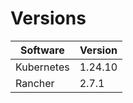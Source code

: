 # Versions

| **Software** | **Version** |
|--------------|-------------|
| Kubernetes   | 1.24.10     |
| Rancher      | 2.7.1       |
